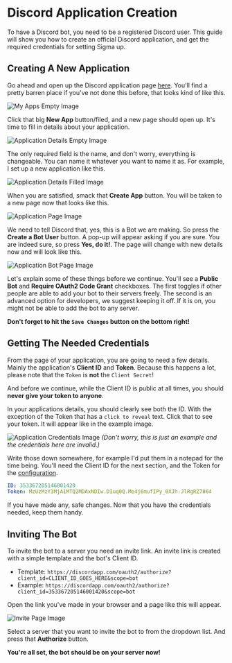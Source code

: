 # Discord Application Creation

To have a Discord bot, you need to be a registered Discord user.
This guide will show you how to create an official Discord application, and get
the required credentials for setting Sigma up.

## Creating A New Application

Go ahead and open up the Discord application page
[here](https://discordapp.com/developers/applications/me).
You'll find a pretty barren place if you've not done this before,
that looks kind of like this.

![My Apps Empty Image](https://i.imgur.com/htTN9AL.png)

Click that big **New App** button/filed, and a new page should open up.
It's time to fill in details about your application.

![Application Details Empty Image](https://i.imgur.com/6QNP1eb.png)

The only required field is the name, and don't worry, everything is changeable.
You can name it whatever you want to name it as.
For example, I set up a new application like this.

![Application Details Filled Image](https://i.imgur.com/f5hJK0U.png)

When you are satisfied, smack that **Create App** button.
You will be taken to a new page now that looks like this.

![Application Page Image](https://i.imgur.com/dp2sIig.png)

We need to tell Discord that, yes, this is a Bot we are making.
So press the **Create a Bot User** button.
A pop-up will appear asking if you are sure.
You are indeed sure, so press **Yes, do it!**.
The page will change with new details now and will look like this.

![Application Bot Page Image](https://i.imgur.com/NAzVJZp.png)

Let's explain some of these things before we continue.
You'll see a **Public Bot** and **Require OAuth2 Code Grant** checkboxes.
The first toggles if other people are able to add your bot to their servers freely.
The second is an advanced option for developers, we suggest keeping it off.
If it is on, you might not be able to add the bot to any server.

**Don't forget to hit the `Save Changes` button on the bottom right!**

## Getting The Needed Credentials

From the page of your application, you are going to need a few details.
Mainly the application's **Client ID** and **Token**.
Because this happens a lot,
please note that the `Token` is **not** the `Client Secret`!

And before we continue, while the Client ID is public at all times,
you should **never give your token to anyone**.

In your applications details, you should clearly see both the ID.
With the exception of the Token that has a `click to reveal` text.
Click that to see your token. It will appear like in the example image.

![Application Credentials Image](https://i.imgur.com/Ef4IUZg.png)
*(Don't worry, this is just an example and the credentials here are invalid.)*

Write those down somewhere, for example I'd put them in a notepad for the time being.
You'll need the Client ID for the next section, and the Token for the
[configuration](https://sigma.readthedocs.io/en/latest/configuration/core/).

```yml
ID: 353367205146001420
Token: MzUzMzY3MjA1MTQ2MDAxNDIw.DIuq0Q.Me4j6mufIPy_0XJh-JlRgRZ7864
```

If you have made any, safe changes.
Now that you have the credentials needed, keep them handy.

## Inviting The Bot

To invite the bot to a server you need an invite link.
An invite link is created with a simple template and the bot's Client ID.


* Template: `https://discordapp.com/oauth2/authorize?client_id=CLIENT_ID_GOES_HERE&scope=bot`
* Example: `https://discordapp.com/oauth2/authorize?client_id=353367205146001420&scope=bot`

Open the link you've made in your browser and a page like this will appear.

![Invite Page Image](https://i.imgur.com/3jWMs0h.png)

Select a server that you want to invite the bot to from the dropdown list.
And press that **Authorize** button.

**You're all set, the bot should be on your server now!**
